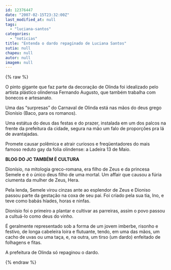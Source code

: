 ```yaml
---
id: 12376447
date: "2007-02-15T23:32:00Z"
last_modified_at: null
tags:
  - "luciana-santos"
categories:
  - "noticias"
title: "Entenda o dardo repaginado de Luciana Santos"
sutia: null
chapeu: null
autor: null
imagem: null
---
```

{% raw %}
<p><P>O pinto gigante que faz parte da decoração de Olinda foi idealizado pelo artista plástico olindensa Fernando Augusto, que também trabalha com bonecos e artesanato. </P></p>
<p><P>Uma das “surpresas” do Carnaval de Olinda está nas mãos do deus grego Dionísio&nbsp;(Baco, para os romanos). </P></p>
<p><P>Uma estátua do deus das festas e do prazer, instalada em um dos palcos na frente da prefeitura da cidade, segura na mão um falo de proporções pra lá de avantajadas.</P></p>
<p><P>Promete causar polêmica e atrair curiosos e freqüentadores do mais famoso reduto gay da folia olindense: a Ladeira 13 de Maio.</P></p>
<p><P><STRONG>BLOG DO JC TAMBÉM É CULTURA</STRONG></P></p>
<p><P>Dionísio, na mitologia greco-romana, era filho de Zeus e da princesa Semele e é o único deus filho de uma mortal. Um affair que causou a fúria ciumenta da mulher de Zeus, Hera. </P></p>
<p><P>Pela lenda, Semele virou cinzas ante ao esplendor de Zeus e Dioniso passou parte da gestação na coxa de seu pai. Foi criado pela sua tia, Ino, e teve como babás híades, horas e ninfas.</P></p>
<p><P>Dionísio foi o primeiro a plantar e cultivar as parreiras, assim o povo passou a cultuá-lo como deus do vinho. </P></p>
<p><P>É geralmente representado sob a forma de um jovem imberbe, risonho e festivo, de longa cabeleira loira e flutuante, tendo, em uma das mãos, um cacho de uvas ou uma taça, e, na outra, um tirso (um dardo) enfeitado de folhagens e fitas. </P></p>
<p><P>A prefeitura de Olinda só repaginou o dardo.</P> </p>
{% endraw %}